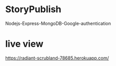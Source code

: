 # StoryPublish
Nodejs-Express-MongoDB-Google-authentication


# live view
https://radiant-scrubland-78685.herokuapp.com/
